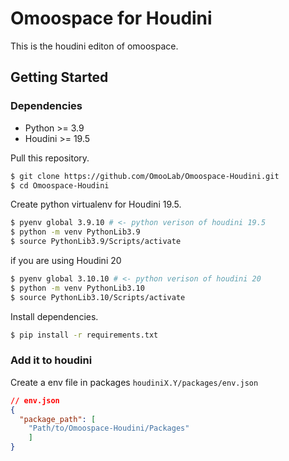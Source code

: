 # Omoospace for Houdini

This is the houdini editon of omoospace.

## Getting Started

### Dependencies

- Python >= 3.9
- Houdini >= 19.5

Pull this repository.

```bash
$ git clone https://github.com/OmooLab/Omoospace-Houdini.git
$ cd Omoospace-Houdini
```

Create python virtualenv for Houdini 19.5.

```bash
$ pyenv global 3.9.10 # <- python verison of houdini 19.5
$ python -m venv PythonLib3.9
$ source PythonLib3.9/Scripts/activate
```

if you are using Houdini 20

```bash
$ pyenv global 3.10.10 # <- python verison of houdini 20
$ python -m venv PythonLib3.10
$ source PythonLib3.10/Scripts/activate
```

Install dependencies.

```bash
$ pip install -r requirements.txt
```

### Add it to houdini

Create a env file in packages `houdiniX.Y/packages/env.json`

```json
// env.json
{
  "package_path": [
    "Path/to/Omoospace-Houdini/Packages"
    ]
}
```
